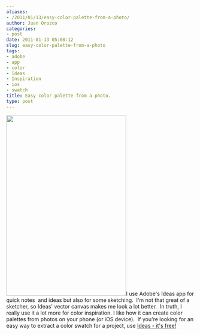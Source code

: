 ```yaml
---
aliases:
- /2011/01/13/easy-color-palette-from-a-photo/
author: Juan Orozco
categories:
- post
date: 2011-01-13 05:08:12
slug: easy-color-palette-from-a-photo
tags:
- adobe
- app
- color
- Ideas
- Inspiration
- ios
- swatch
title: Easy color palette from a photo.
type: post
---
```


[<img class="alignleft" src="http://juanthedesigner.files.wordpress.com/2011/01/mzl-reqegygc-320x480-75.jpg?resize=320%2C480" alt="" width="320" height="480" data-recalc-dims="1" />][1]I use Adobe's Ideas app for quick notes  and ideas but also for some sketching.  I'm not that great of a sketcher, so Ideas' vector canvas makes me look a lot better.  In truth, I really use it a lot more for color inspiration. I like how it can create color palettes from photos on your phone (or iOS device).  If you're looking for an easy way to extract a color swatch for a project, use [Ideas - it's free!][2]

[1]: http://itunes.apple.com/us/app/adobe-ideas-1-0-for-iphone/id365441166?mt=8
[2]: http://itunes.apple.com/app/adobe-ideas/id364617858?mt=8